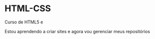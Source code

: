# HTML-CSS
 Curso de HTML5 e 
 
 Estou aprendendo a criar sites e agora vou gerenciar meus repositórios
